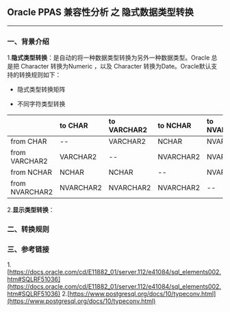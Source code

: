 ## Oracle PPAS 兼容性分析 之 隐式数据类型转换
---

### 一、背景介绍
1.**隐式类型转换**：是自动的将一种数据类型转换为另外一种数据类型。Oracle 总是把 Character 转换为Numeric ，以及  Character 转换为Date。Oracle默认支持的转换规则如下：

+ 隐式类型转换矩阵


+ 不同字符类型转换

|                | to CHAR   | to VARCHAR2 | to NCHAR  | to NVARCHAR2  |
|:------         | :------   | :------     | :------   | :------       |
| from CHAR      |  --       | VARCHAR2    | NCHAR     | NVARCHAR2     |
| from VARCHAR2  | VARCHAR2  | --          | NVARCHAR2 | NVARCHAR2     |
| from NCHAR     | NCHAR     | NCHAR       | --        | NVARCHAR2     |
| from NVARCHAR2 | NVARCHAR2 | NVARCHAR2   | NVARCHAR2 | --            |


2.**显示类型转换**：






### 二、转换规则



### 三、参考链接
1.[https://docs.oracle.com/cd/E11882_01/server.112/e41084/sql_elements002.htm#SQLRF51036](https://docs.oracle.com/cd/E11882_01/server.112/e41084/sql_elements002.htm#SQLRF51036)
2.[https://www.postgresql.org/docs/10/typeconv.html](https://www.postgresql.org/docs/10/typeconv.html)
